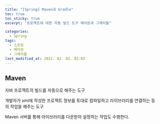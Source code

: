 ```yaml
---
title: "[Spring] Maven과 Gradle"
toc: true
toc_sticky: true
excerpt: "프로젝트에 대한 자동 빌드 도구 메이븐과 그레이들"

categories: 
  - Spring
tags: 
  - 스프링
  - 메이븐
  - 그레이들
last_modified_at: 2021. 02. 02. 02:02 
---
```


## Maven

자바 프로젝트의 빌드를 자동으로 해주는 도구

개발자가 xml에 작성한 프로젝트 정보를 토대로 컴파일하고 라이브러리를 연결하는 등의 작업을 해주는 도구

Maven 서버를 통해 라이브러리를 다운받아 설정하는 작업도 수행한다.


